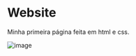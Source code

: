 # Website

Minha primeira página feita em html e css.

![image](https://github.com/GustavoOfSmach/Website/assets/76416937/b130cb81-106f-4bfe-b80b-4b937fbcd6d3)
